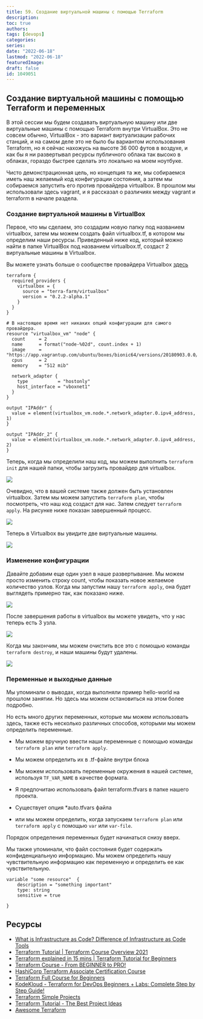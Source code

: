 ```yaml
---
title: 59. Создание виртуальной машины с помощью Terraform
description: 
toc: true
authors:
tags: [devops]
categories:
series: 
date: "2022-06-18"
lastmod: "2022-06-18"
featuredImage:
draft: false
id: 1049051
---
```

## Создание виртуальной машины с помощью Terraform и переменных

В этой сессии мы будем создавать виртуальную машину или две виртуальные машины с помощью Terraform внутри VirtualBox. Это не совсем обычно, VirtualBox - это вариант виртуализации рабочих станций, и на самом деле это не было бы вариантом использования Terraform, но я сейчас нахожусь на высоте 36 000 футов в воздухе, и как бы я ни развертывал ресурсы публичного облака так высоко в облаках, гораздо быстрее сделать это локально на моем ноутбуке. 

Чисто демонстрационная цель, но концепция та же, мы собираемся иметь наш желаемый код конфигурации состояния, а затем мы собираемся запустить его против провайдера virtualbox. В прошлом мы использовали здесь vagrant, и я рассказал о различиях между vagrant и terraform в начале раздела. 

### Создание виртуальной машины в VirtualBox 

Первое, что мы сделаем, это создадим новую папку под названием virtualbox, затем мы можем создать файл virtualbox.tf, в котором мы определим наши ресурсы. Приведенный ниже код, который можно найти в папке VirtualBox под названием virtualbox.tf, создаст 2 виртуальные машины в Virtualbox. 

Вы можете узнать больше о сообществе провайдера Virtualbox [здесь](https://registry.terraform.io/providers/terra-farm/virtualbox/latest/docs/resources/vm)

```
terraform {
  required_providers {
    virtualbox = {
      source = "terra-farm/virtualbox"
      version = "0.2.2-alpha.1"
    }
  }
}

# В настоящее время нет никаких опций конфигурации для самого провайдера.
resource "virtualbox_vm" "node" {
  count     = 2
  name      = format("node-%02d", count.index + 1)
  image     = "https://app.vagrantup.com/ubuntu/boxes/bionic64/versions/20180903.0.0/providers/virtualbox.box"
  cpus      = 2
  memory    = "512 mib"

  network_adapter {
    type           = "hostonly"
    host_interface = "vboxnet1"
  }
}

output "IPAddr" {
  value = element(virtualbox_vm.node.*.network_adapter.0.ipv4_address, 1)
}

output "IPAddr_2" {
  value = element(virtualbox_vm.node.*.network_adapter.0.ipv4_address, 2)
}
```

Теперь, когда мы определили наш код, мы можем выполнить `terraform init` для нашей папки, чтобы загрузить провайдер для virtualbox. 

![](../images/Day59_IAC1.png?v1)


Очевидно, что в вашей системе также должен быть установлен virtualbox. Затем мы можем запустить `terraform plan`, чтобы посмотреть, что наш код создаст для нас. Затем следует `terraform apply`. На рисунке ниже показан завершенный процесс.

![](../images/Day59_IAC2.png?v1)

Теперь в Virtualbox вы увидите две виртуальные машины. 

![](../images/Day59_IAC3.png?v1)

### Изменение конфигурации 

Давайте добавим еще один узел в наше развертывание. Мы можем просто изменить строку count, чтобы показать новое желаемое количество узлов. Когда мы запустим нашу `terraform apply`, она будет выглядеть примерно так, как показано ниже. 

![](../images/Day59_IAC4.png?v1)

После завершения работы в virtualbox вы можете увидеть, что у нас теперь есть 3 узла. 

![](../images/Day59_IAC5.png?v1)

Когда мы закончим, мы можем очистить все это с помощью команды `terraform destroy`, и наши машины будут удалены. 

![](../images/Day59_IAC6.png?v1)

### Переменные и выходные данные 

Мы упоминали о выводах, когда выполняли пример hello-world на прошлом занятии. Но здесь мы можем остановиться на этом более подробно. 

Но есть много других переменных, которые мы можем использовать здесь, также есть несколько различных способов, которыми мы можем определить переменные. 

- Мы можем вручную ввести наши переменные с помощью команды `terraform plan` или `terraform apply`.

- Мы можем определить их в .tf-файле внутри блока 

- Мы можем использовать переменные окружения в нашей системе, используя `TF_VAR_NAME` в качестве формата. 

- Я предпочитаю использовать файл terraform.tfvars в папке нашего проекта. 

- Существует опция *auto.tfvars файла 

- или мы можем определить, когда запускаем `terraform plan` или `terraform apply` с помощью `var` или `var-file`. 

Порядок определения переменных будет начинаться снизу вверх. 

Мы также упоминали, что файл состояния будет содержать конфиденциальную информацию. Мы можем определить нашу чувствительную информацию как переменную и определить ее как чувствительную. 

```
variable "some resource"  {
    description = "something important"
    type: string
    sensitive = true

}
```

## Ресурсы 

- [What is Infrastructure as Code? Difference of Infrastructure as Code Tools ](https://www.youtube.com/watch?v=POPP2WTJ8es)
- [Terraform Tutorial | Terraform Course Overview 2021](https://www.youtube.com/watch?v=m3cKkYXl-8o)
- [Terraform explained in 15 mins | Terraform Tutorial for Beginners ](https://www.youtube.com/watch?v=l5k1ai_GBDE)
- [Terraform Course - From BEGINNER to PRO!](https://www.youtube.com/watch?v=7xngnjfIlK4&list=WL&index=141&t=16s)
- [HashiCorp Terraform Associate Certification Course](https://www.youtube.com/watch?v=V4waklkBC38&list=WL&index=55&t=111s)
- [Terraform Full Course for Beginners](https://www.youtube.com/watch?v=EJ3N-hhiWv0&list=WL&index=39&t=27s)
- [KodeKloud -  Terraform for DevOps Beginners + Labs: Complete Step by Step Guide!](https://www.youtube.com/watch?v=YcJ9IeukJL8&list=WL&index=16&t=11s)
- [Terraform Simple Projects](https://terraform.joshuajebaraj.com/)
- [Terraform Tutorial - The Best Project Ideas](https://www.youtube.com/watch?v=oA-pPa0vfks)
- [Awesome Terraform](https://github.com/shuaibiyy/awesome-terraform)
